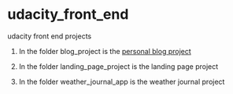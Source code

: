 # udacity_front_end
udacity front end projects
1. In the folder blog_project is the [personal blog project](https://github.com/ademerdzhiev/udacity_front_end/blob/master/blog_project/index.html) 

2. In the folder landing_page_project is the landing page project

3. In the folder weather_journal_app is the weather journal project
